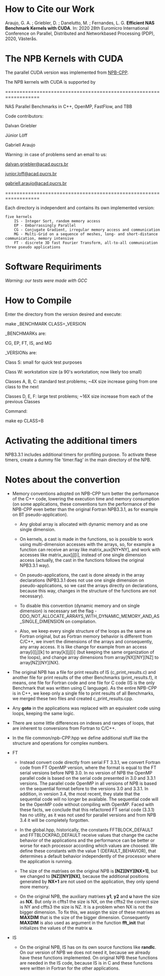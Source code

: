 # How to Cite our Work

Araujo, G. A. ; Griebler, D. ; Danelutto, M. ; Fernandes, L. G. **Efficient NAS Benchmark Kernels with CUDA**. In: 2020 28th Euromicro International Conference on Parallel, Distributed and Networkbased Processing (PDP), 2020, Västerås. 
  
# The NPB Kernels with CUDA

The parallel CUDA version was implemented from [NPB-CPP](https://github.com/dalvangriebler/NPB-CPP).

The NPB kernels with CUDA is supported by 

==================================================================

NAS Parallel Benchmarks in C++, OpenMP, FastFlow, and TBB

Code contributors:

Dalvan Griebler

Júnior Löff

Gabriell Araujo

Warning: in case of problems send an email to us:

dalvan.griebler@acad.pucrs.br

junior.loff@acad.pucrs.br

gabriell.araujo@acad.pucrs.br

==================================================================


Each directory is independent and contains its own implemented version:

    five kernels
        IS - Integer Sort, random memory access
        EP - Embarrassingly Parallel
        CG - Conjugate Gradient, irregular memory access and communication
        MG - Multi-Grid on a sequence of meshes, long- and short-distance communication, memory intensive
        FT - discrete 3D fast Fourier Transform, all-to-all communication
    three pseudo applications


  

# Software Requiriments

  

*Warning: our tests were made with GCC*

  

# How to Compile

  

Enter the directory from the version desired and execute:

  

make _BENCHMARK CLASS=_VERSION

  
  

_BENCHMARKs are:

CG, EP, FT, IS, and MG 

_VERSIONs are:

Class S: small for quick test purposes

Class W: workstation size (a 90's workstation; now likely too small)

Classes A, B, C: standard test problems; ~4X size increase going from one class to the next

Classes D, E, F: large test problems; ~16X size increase from each of the previous Classes

  
  

Command:

  

make ep CLASS=B

  

# Activating the additional timers

NPB3.3.1 includes additional timers for profiling purpose. To activate these timers, create a dummy file 'timer.flag' in the main directory of the NPB.

  

# Notes about the convertion

- Memory conventions adopted on NPB-CPP turn better the performance of the C++ code, lowering the execution time and memory consumption (on some applications, these conventions turn the performance of the NPB-CPP even better than the original Fortran NPB3.3.1, as for example on BT pseudo-application).  

     - Any global array is allocated with dynamic memory and as one single dimension.

     - On kernels, a cast is made in the functions, so is possible to work using multi-dimension accesses with the arrays, so, for example a function can receive an array like matrix_aux[NY*NY], and work with accesses like matrix_aux[j][i], instead of one single dimension access (actually, the cast in the functions follows the original NPB3.3.1 way).

     - On pseudo-applications, the cast is done already in the array declarations (NPB3.3.1 does not use one single dimension on pseudo-applications, so we cast the arrays directly on declarations, because this way, changes in the structure of the functions are not necessary).

     - To disable this convention (dynamic memory and on single dimension) is necessary set the flag -DDO_NOT_ALLOCATE_ARRAYS_WITH_DYNAMIC_MEMORY_AND_AS_SINGLE_DIMENSION on compilation.

   - Also, we keep every single structure of the loops as the same as Fortran original, but as Fortran memory behavior is different from C/C++, we invert the dimensions of the arrays and consequently, any array access. It is like change for example from an access array[i][j][k] to array[k][j][i] (but keeping the same organization of the loops), and change array dimensions from array[NX][NY][NZ] to array[NZ][NY][NX].   
 
- The original NPB has a file for print results of IS (c_print_results.c) and another file for print results of the other Benchmarks (print_results.f), it means, one file for Fortran code and one file for C code (IS is the only Benchmark that was written using C language). As the entire NPB-CPP is in C++, we keep only a single file to print results of all Benchmarks, we merged these two files and created c_print_results.cpp.

- Any **goto** in the applications was replaced with an equivalent code using loops, keeping the same logic.

- There are some little differences on indexes and ranges of loops, that are inherent to conversions from Fortran to C/C++.

- In the file common/npb-CPP.hpp we define additional stuff like the structure and operations for complex numbers.

- FT

	- Instead convert code directly from serial FT 3.3.1, we convert Fortran code from FT OpenMP version, where the format is equal to the FT serial versions before NPB 3.0.
	In no version of NPB the OpenMP parallel code is based on the serial code presented in 3.0 and 3.3.1 versions.
	The parallel code OpenMP in all versions of NPB is based on the sequential format before to the versions 3.0 and 3.3.1.
	In addition, in version 3.4, the most recent, they state that the sequential code will no longer be available. The sequential code will be the OpenMP code without compiling with OpenMP.
	Faced with these facts, we conclude that this refactored FT serial code (3.3.1) has no utility, as it was not used for parallel versions and from NPB 3.4 it will be completely forgotten.

 	- In the global.hpp, historically, the constants FFTBLOCK_DEFAULT and FFTBLOCKPAD_DEFAULT receive values that change the cache behavior of the applications and the performance can be better or worse for each processor according which values are choosed. We define these constants with the value 1 (DEFAULT_BEHAVIOR), that determines a default behavior independently of the processor where the application is running.

 	- The size of the matrixes on the original NPB is **[NZ][NY][NX+1]**, but we changed to **[NZ][NY][NX]**, because the additional positions generated by **NX+1** are not used on the application, they only spend more memory.

 	- On the original NPB, the auxiliary matrixes **y1**, **y2** and **u** have the size as **NX**. But only in cffts1 the size is NX, on the cffts2 the correct size is NY and cffts3 the size is NZ. It is a problem when NX is not the bigger dimension. To fix this, we assign the size of these matrixes as **MAXDIM** that is the size of the bigger dimension. Consequently **MAXDIM** is also used as argument in the function **fft_init** that initializes the values of the matrix **u**.

- IS

	- On the original NPB, IS has on its own source functions like **randlc**. On our version of NPB we does not need it, because we already have these functions implemented. On original NPB these functions are needed in the IS code, because IS is in C and these functions were written in Fortran for the other applications.

